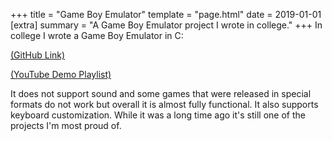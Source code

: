 +++
title = "Game Boy Emulator"
template = "page.html"
date = 2019-01-01
[extra]
summary = "A Game Boy Emulator project I wrote in college."
+++
In college I wrote a Game Boy Emulator in C: 

[(GitHub Link)](https://github.com/DylanBulfin/GBEmu)

[(YouTube Demo Playlist)](https://youtube.com/playlist?list=PLinm6frsc3SR5eT5ezNUtylG4ntSj3-oa&si=AdD22drKG88IvcAv)

It does not support sound and some games that were released in special formats do not work
but overall it is almost fully functional. It also supports keyboard customization. While
it was a long time ago it's still one of the projects I'm most proud of. 
